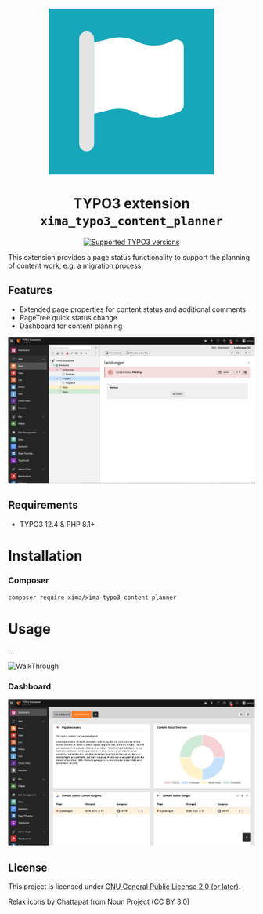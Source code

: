 <div align="center">

![Extension icon](Resources/Public/Icons/Extension.svg)

# TYPO3 extension `xima_typo3_content_planner`

[![Supported TYPO3 versions](https://badgen.net/badge/TYPO3/v12/orange)]()

</div>

This extension provides a page status functionality to support the planning of content work, e.g. a migration process.

## Features

* Extended page properties for content status and additional comments
* PageTree quick status change
* Dashboard for content planning

![Backend](./Documentation/Images/backend.png)

## Requirements

* TYPO3 12.4 & PHP 8.1+

# Installation

### Composer

``` bash
composer require xima/xima-typo3-content-planner
```

# Usage

...

![WalkThrough](./Documentation/Images/walk-through.gif)

### Dashboard

![Dashboard](./Documentation/Images/dashboard.png)


## License

This project is licensed
under [GNU General Public License 2.0 (or later)](LICENSE.md).

Relax icons by Chattapat from <a href="https://thenounproject.com/browse/icons/term/relax/" target="_blank" title="relax Icons">Noun Project</a> (CC BY 3.0)
